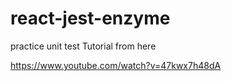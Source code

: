 # react-jest-enzyme
practice unit test
Tutorial from here 

https://www.youtube.com/watch?v=47kwx7h48dA
